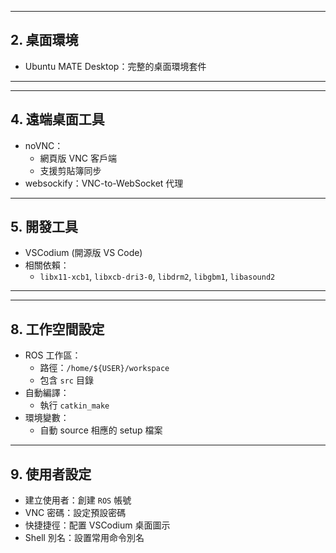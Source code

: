 
---

## 2. 桌面環境

- Ubuntu MATE Desktop：完整的桌面環境套件

---



---

## 4. 遠端桌面工具

- noVNC：
  - 網頁版 VNC 客戶端
  - 支援剪貼簿同步
- websockify：VNC-to-WebSocket 代理

---

## 5. 開發工具

- VSCodium (開源版 VS Code)
- 相關依賴：
  - `libx11-xcb1`, `libxcb-dri3-0`, `libdrm2`, `libgbm1`, `libasound2`

---


---

## 8. 工作空間設定

- ROS 工作區：
  - 路徑：`/home/${USER}/workspace`
  - 包含 `src` 目錄
- 自動編譯：
  - 執行 `catkin_make`
- 環境變數：
  - 自動 source 相應的 setup 檔案

---

## 9. 使用者設定

- 建立使用者：創建 `ROS` 帳號
- VNC 密碼：設定預設密碼
- 快捷捷徑：配置 VSCodium 桌面圖示
- Shell 別名：設置常用命令別名
